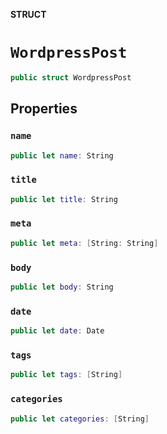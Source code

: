 **STRUCT**

# `WordpressPost`

```swift
public struct WordpressPost
```

## Properties
### `name`

```swift
public let name: String
```

### `title`

```swift
public let title: String
```

### `meta`

```swift
public let meta: [String: String]
```

### `body`

```swift
public let body: String
```

### `date`

```swift
public let date: Date
```

### `tags`

```swift
public let tags: [String]
```

### `categories`

```swift
public let categories: [String]
```
